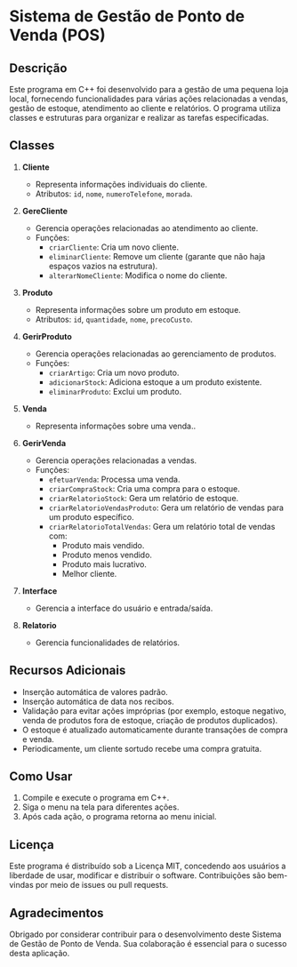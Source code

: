 # Sistema de Gestão de Ponto de Venda (POS)

## Descrição

Este programa em C++ foi desenvolvido para a gestão de uma pequena loja local, fornecendo funcionalidades para várias ações relacionadas a vendas, gestão de estoque, atendimento ao cliente e relatórios. O programa utiliza classes e estruturas para organizar e realizar as tarefas especificadas.

## Classes

1. **Cliente**
   - Representa informações individuais do cliente.
   - Atributos: `id`, `nome`, `numeroTelefone`, `morada`.

2. **GereCliente**
   - Gerencia operações relacionadas ao atendimento ao cliente.
   - Funções: 
     - `criarCliente`: Cria um novo cliente.
     - `eliminarCliente`: Remove um cliente (garante que não haja espaços vazios na estrutura).
     - `alterarNomeCliente`: Modifica o nome do cliente.

3. **Produto**
   - Representa informações sobre um produto em estoque.
   - Atributos: `id`, `quantidade`, `nome`, `precoCusto`.

4. **GerirProduto**
   - Gerencia operações relacionadas ao gerenciamento de produtos.
   - Funções:
     - `criarArtigo`: Cria um novo produto.
     - `adicionarStock`: Adiciona estoque a um produto existente.
     - `eliminarProduto`: Exclui um produto.

5. **Venda**
   - Representa informações sobre uma venda..

6. **GerirVenda**
   - Gerencia operações relacionadas a vendas.
   - Funções:
     - `efetuarVenda`: Processa uma venda.
     - `criarCompraStock`: Cria uma compra para o estoque.
     - `criarRelatorioStock`: Gera um relatório de estoque.
     - `criarRelatorioVendasProduto`: Gera um relatório de vendas para um produto específico.
     - `criarRelatorioTotalVendas`: Gera um relatório total de vendas com:
       - Produto mais vendido.
       - Produto menos vendido.
       - Produto mais lucrativo.
       - Melhor cliente.

7. **Interface**
   - Gerencia a interface do usuário e entrada/saída.

8. **Relatorio**
   - Gerencia funcionalidades de relatórios.

## Recursos Adicionais

- Inserção automática de valores padrão.
- Inserção automática de data nos recibos.
- Validação para evitar ações impróprias (por exemplo, estoque negativo, venda de produtos fora de estoque, criação de produtos duplicados).
- O estoque é atualizado automaticamente durante transações de compra e venda.
- Periodicamente, um cliente sortudo recebe uma compra gratuita.

## Como Usar

1. Compile e execute o programa em C++.
2. Siga o menu na tela para diferentes ações.
3. Após cada ação, o programa retorna ao menu inicial.

## Licença

Este programa é distribuído sob a Licença MIT, concedendo aos usuários a liberdade de usar, modificar e distribuir o software. Contribuições são bem-vindas por meio de issues ou pull requests.

## Agradecimentos

Obrigado por considerar contribuir para o desenvolvimento deste Sistema de Gestão de Ponto de Venda. Sua colaboração é essencial para o sucesso desta aplicação.
